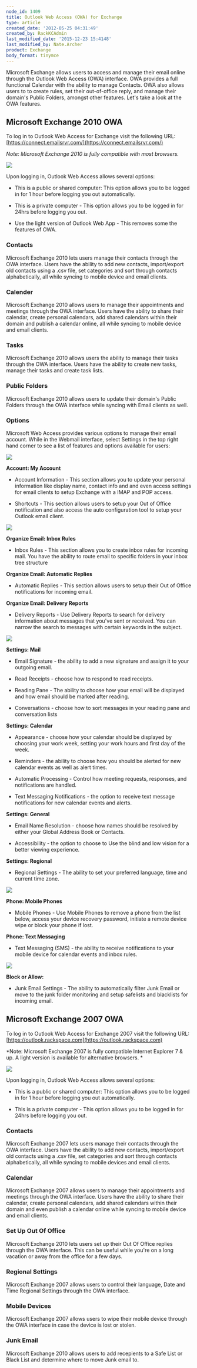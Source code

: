 ```yaml
---
node_id: 1409
title: Outlook Web Access (OWA) for Exchange
type: article
created_date: '2012-05-25 04:31:49'
created_by: RackKCAdmin
last_modified_date: '2015-12-23 15:4148'
last_modified_by: Nate.Archer
product: Exchange
body_format: tinymce
---
```


Microsoft Exchange allows users to access and manage their email online
through the Outlook Web Access (OWA) interface. OWA provides a full
functional Calendar with the ability to manage Contacts. OWA also allows
users to to create rules, set their out-of-office reply, and manage
their domain's Public Folders, amongst other features. Let's take a look
at the OWA features.

Microsoft Exchange 2010 OWA
---------------------------

To log in to Outlook Web Access for Exchange visit the following
URL: [https://connect.emailsrvr.com/](https://connect.emailsrvr.com/)

*Note: Microsoft Exchange 2010 is fully compatible with most browsers.*

 

![](http://c15048056.r56.cf2.rackcdn.com/2.png)

 

Upon logging in, Outlook Web Access allows several options:

-   This is a public or shared computer: This option allows you to be
    logged in for 1 hour before logging you out automatically.

-   This is a private computer - This option allows you to be logged in
    for 24hrs before logging you out.

-   Use the light version of Outlook Web App - This removes some the
    features of OWA.

### Contacts

Microsoft Exchange 2010 lets users manage their contacts through the OWA
interface. Users have the ability to add new contacts, import/export old
contacts using a .csv file, set categories and sort through contacts
alphabetically, all while syncing to mobile device and email clients.

### Calender

Microsoft Exchange 2010 allows users to manage their appointments and
meetings through the OWA interface. Users have the ability to share
their calendar, create personal calendars, add shared calendars within
their domain and publish a calendar online, all while syncing to mobile
device and email clients.

### Tasks

Microsoft Exchange 2010 allows users the ability to manage their tasks
through the OWA interface. Users have the ability to create new tasks,
manage their tasks and create task lists.

### Public Folders

Microsoft Exchange 2010 allows users to update their domain's Public
Folders through the OWA interface while syncing with Email clients as
well.

### Options

Microsoft Web Access provides various options to manage their email
account. While in the Webmail interface, select Settings in the top
right hand corner to see a list of features and options available for
users:

 

![](http://c15048056.r56.cf2.rackcdn.com/OWA1.png)

 

**Account: My Account**

-   Account Information - This section allows you to update your
    personal information like display name, contact info and and even
    access settings for email clients to setup Exchange with a IMAP and
    POP access.

-   Shortcuts - This section allows users to setup your Out of Office
    notification and also access the auto configuration tool to setup
    your Outlook email client.

 

![](http://c15048056.r56.cf2.rackcdn.com/OWA2.png)

 

**Organize Email: Inbox Rules**

-   Inbox Rules - This section allows you to create inbox rules for
    incoming mail. You have the ability to route email to specific
    folders in your inbox tree structure 

**Organize Email: Automatic Replies**

-   Automatic Replies - This section allows users to setup their Out of
    Office notifications for incoming email.

**Organize Email: Delivery Reports**

-   Delivery Reports - Use Delivery Reports to search for delivery
    information about messages that you've sent or received. You can
    narrow the search to messages with certain keywords in the subject.

 

![](http://c15048056.r56.cf2.rackcdn.com/OWA3.png)

 

**Settings: Mail**

-   Email Signature - the ability to add a new signature and assign it
    to your outgoing email.

-   Read Receipts - choose how to respond to read receipts.

-   Reading Pane - The ability to choose how your email will be
    displayed and how email should be marked after reading.

-   Conversations - choose how to sort messages in your reading pane and
    conversation lists 

**Settings: Calendar**

-   Appearance - choose how your calendar should be displayed by
    choosing your work week, setting your work hours and first day of
    the week.

-   Reminders - the ability to choose how you should be alerted for new
    calendar events as well as alert times.

-   Automatic Processing - Control how meeting requests, responses, and
    notifications are handled.

-   Text Messaging Notifications - the option to receive text message
    notifications for new calendar events and alerts.

**Settings: General**

-   Email Name Resolution - choose how names should be resolved by
    either your Global Address Book or Contacts.

-   Accessibility -  the option to choose to Use the blind and low
    vision for a better viewing experience.

**Settings: Regional**

-   Regional Settings - The ability to set your preferred language, time
    and current time zone.

 

![](http://c15048056.r56.cf2.rackcdn.com/OWA4.png)

 

**Phone: Mobile Phones**

-   Mobile Phones - Use Mobile Phones to remove a phone from the list
    below, access your device recovery password, initiate a remote
    device wipe or block your phone if lost.

 

**Phone: Text Messaging**

-   Text Messaging (SMS) - the ability to receive notifications to your
    mobile device for calendar events and inbox rules.

 

![](http://c15048056.r56.cf2.rackcdn.com/OWA5.png)

 

**Block or Allow:**

-   Junk Email Settings - The ability to automatically filter Junk Email
    or move to the junk folder monitoring and setup safelists and
    blacklists for incoming email.

 

Microsoft Exchange 2007 OWA
---------------------------

To log in to Outlook Web Access for Exchange 2007 visit the following
URL: [https://outlook.rackspace.com](https://outlook.rackspace.com)

*Note: Microsoft Exchange 2007 is fully compatible Internet Explorer 7 &
up. A light version is available for alternative browsers. *

 

![](http://c15048056.r56.cf2.rackcdn.com/OWA.png)

 

Upon logging in, Outlook Web Access allows several options:

-   This is a public or shared computer: This option allows you to be
    logged in for 1 hour before logging you out automatically.

-   This is a private computer - This option allows you to be logged in
    for 24hrs before logging you out.

 

### Contacts

Microsoft Exchange 2007 lets users manage their contacts through the OWA
interface. Users have the ability to add new contacts, import/export old
contacts using a .csv file, set categories and sort through contacts
alphabetically, all while syncing to mobile devices and email clients.

### Calendar

Microsoft Exchange 2007 allows users to manage their appointments and
meetings through the OWA interface. Users have the ability to share
their calendar, create personal calendars, add shared calendars within
their domain and even publish a calendar online while syncing to mobile
device and email clients.

### Set Up Out Of Office

Microsoft Exchange 2010 lets users set up their Out Of Office replies
through the OWA interface. This can be useful while you're on a long
vacation or away from the office for a few days.

### Regional Settings

Microsoft Exchange 2007 allows users to control their language, Date and
Time Regional Settings through the OWA interface.

### Mobile Devices

Microsoft Exchange 2007 allows users to wipe their mobile device through
the OWA interface in case the device is lost or stolen.

### Junk Email

Microsoft Exchange 2010 allows users to add recepients to a Safe List or
Black List and determine where to move Junk email to. 

